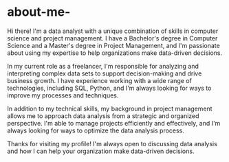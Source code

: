 # about-me-

Hi there! I'm a data analyst with a unique combination of skills in computer science and project management. I have a Bachelor's degree in Computer Science and a Master's degree in Project Management, and I'm passionate about using my expertise to help organizations make data-driven decisions.

In my current role  as a freelancer, I'm responsible for analyzing and interpreting complex data sets to support decision-making and drive business growth. I have experience working with a wide range of technologies, including SQL, Python, and I'm always looking for ways to improve my processes and techniques.

In addition to my technical skills, my background in project management allows me to approach data analysis from a strategic and organized perspective. I'm able to manage projects efficiently and effectively, and I'm always looking for ways to optimize the data analysis process.

Thanks for visiting my profile! I'm always open to discussing data analysis and how I can help your organization make data-driven decisions.

